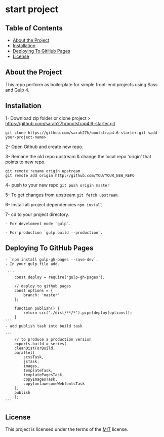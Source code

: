 # start project

## Table of Contents

- [About the Project](#about-the-project)
- [Installation](#installation)
- [Deploying To GitHub Pages](#deploying-to-github-pages)
- [License](#license)

## About the Project

This repo perform as boilerplate for simple front-end projects using Sass and Gulp 4.

## Installation

1- Download zip folder or clone project > https://github.com/sarah27h/bootstrap4.6-starter.git

`git clone https://github.com/sarah27h/bootstrap4.6-starter.git <add-your-project-name>`

2- Open Github and create new repo.

3- Remane the old repo upstream & change the local repo 'origin' that points to new repo.

```
git remote rename origin upstream
git remote add origin http://github.com/YOU/YOUR_NEW_REPO

```

4- push to your new repo `git push origin master`

5- To get changes from upstream `git fetch upstream`.

6- Install all project dependencies `npm install`.

7- cd to your project directory.

    - For develoment mode `gulp`.

    - For production `gulp build --production`.

## Deploying To GitHub Pages

    - `npm install gulp-gh-pages --save-dev`.
    - In your gulp file add.

     ```
        const deploy = require('gulp-gh-pages');

        // deploy to github pages
        const options = {
            branch: 'master'
        };

        function publish() {
            return src('./dist/**/*').pipe(deploy(options));
        }
    ```
    - add publish task into build task

    ```
        // to produce a production version
        exports.build = series(
        cleanDistForBuild,
        parallel(
            scssTask,
            jsTask,
            images,
            templateTask,
            templatePagesTask,
            copyImagesTask,
            copyfontawesomeWebfontsTask
        ),
        publish
        );
    ```

## License

This project is licensed under the terms of the <a href="https://choosealicense.com/licenses/mit/" rel="nofollow">MIT</a> license.
